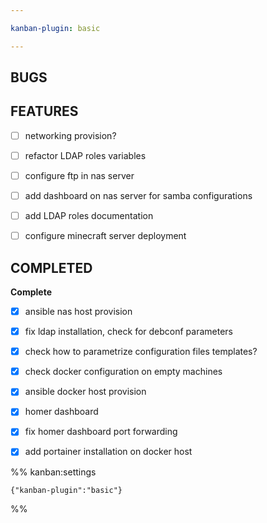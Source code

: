```yaml
---

kanban-plugin: basic

---
```


## BUGS



## FEATURES

- [ ] networking provision?
- [ ] refactor LDAP roles variables
- [ ] configure ftp in nas server
- [ ] add dashboard on nas server for samba configurations
- [ ] add LDAP roles documentation
- [ ] configure minecraft server deployment


## COMPLETED

**Complete**
- [x] ansible nas host provision
- [x] fix ldap installation, check for debconf parameters
- [x] check how to parametrize configuration files templates?
- [x] check docker configuration on empty machines
- [x] ansible docker host provision
- [x] homer dashboard
- [x] fix homer dashboard port forwarding
- [x] add portainer installation on docker host




%% kanban:settings
```
{"kanban-plugin":"basic"}
```
%%
